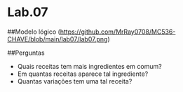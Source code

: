 # Lab.07
##Modelo lógico
(https://github.com/MrRay0708/MC536-CHAVE/blob/main/lab07/lab07.png)

##Perguntas
* Quais receitas tem mais ingredientes em comum?
* Em quantas receitas aparece tal ingrediente?
* Quantas variações tem uma tal receita?
